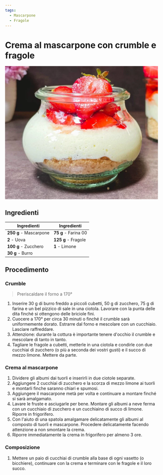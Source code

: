 ```yaml
---
tags:
  - Mascarpone
  - Fragole
---
```

# Crema al mascarpone con crumble e fragole

![](../img/Crema-al-mascarpone-con-crumble-e-fragole.webp)

## Ingredienti

| Ingredienti                  | Ingredienti             |
| ---------------------------- | ----------------------- |
| **250 g** - Mascarpone | **75 g** - Farina 00 |
| **2** - Uova | **125 g** - Fragole |
| **100 g** - Zucchero | **1** - Limone |
| **30 g** - Burro |  |

## Procedimento

### Crumble

> Preriscaldare il forno a 170°

1. Inserire 30 g di burro freddo a piccoli cubetti, 50 g di zucchero, 75 g di farina e un bel pizzico di sale in una ciotola. Lavorare con la punta delle dita finché si ottengono delle briciole fini.
1. Cuocere a 170° per circa 30 minuti o finché il crumble sarà uniformemente dorato. Estrarre dal forno e mescolare con un cucchiaio. Lasciare raffreddare.
1. Attenzione: durante la cottura è importante tenere d'occhio il crumble e mescolare di tanto in tanto.
1. Tagliare le fragole a cubetti, metterle in una ciotola e condirle con due cucchiai di zucchero (o più a seconda dei vostri gusti) e il succo di mezzo limone. Mettere da parte.

### Crema al mascarpone

1. Dividere gli albumi dai tuorli e inserirli in due ciotole separate.
1. Aggiungere 2 cucchiai di zucchero e la scorza di mezzo limone ai tuorli e montarli finche saranno chiari e spumosi.
1. Aggiungere il mascarpone metà per volta e continuare a montare finché si sarà amalgamato.
1. Lavare le fruste e asciugarle per bene. Montare gli albumi a neve ferma con un cucchiaio di zucchero e un cucchiaino di succo di limone. Riporre in frigorifero.
1. Con l'aiuto di una spatola amalgamare delicatamente gli albumi al composto di tuorli e mascarpone. Procedere delicatamente facendo attenzione a non smontare la crema.
1. Riporre immediatamente la crema in frigorifero per almeno 3 ore.

### Composizione

1. Mettere un paio di cucchiai di crumble alla base di ogni vasetto (o bicchiere), continuare con la crema e terminare con le fragole e il loro succo.
